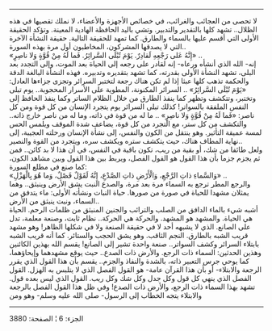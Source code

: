 ------------------------------------------------------------------------

لا تحصى من العجائب والغرائب، في خصائص الأجهزة والأعضاء، لا نملك تقصيها
في هذه الظلال.. تشهد كلها بالتقدير والتدبير. وتشي باليد الحافظة الهادية
المعينة. وتؤكد الحقيقة الأولى التي أقسم عليها بالسماء والطارق. كما تمهد
للحقيقة التالية. حقيقة النشأة الآخرة التي لا يصدقها المشركون، المخاطبون
أول مرة بهذه السورة..  
«إِنَّهُ عَلى رَجْعِهِ لَقادِرٌ. يَوْمَ تُبْلَى السَّرائِرُ. فَما لَهُ مِنْ قُوَّةٍ وَلا ناصِرٍ» ..  
إنه- الله الذي أنشأه ورعاه- إنه لقادر على رجعه إلى الحياة بعد الموت،
وإلى التجدد بعد البلى، تشهد النشأة الأولى بقدرته، كما تشهد بتقديره
وتدبيره. فهذه النشأة البالغة الدقة والحكمة تذهب كلها عبثا إذا لم تكن
هناك رجعة لتختبر السرائر وتجزى جزاءها العادل: «يَوْمَ تُبْلَى السَّرائِرُ» ..
السرائر المكنونة، المطوية على الأسرار المحجوبة.. يوم تبلى وتختبر، وتتكشف
وتظهر كما ينفذ الطارق من خلال الظلام الساتر وكما ينفذ الحافظ إلى النفس
الملفقة بالسواتر! كذلك تبلى السرائر يوم يتجرد الإنسان من كل قوة ومن كل
ناصر: «فَما لَهُ مِنْ قُوَّةٍ وَلا ناصِرٍ» .. ما له من قوة في ذاته، وما له من ناصر
خارج ذاته.. والتكشف من كل ستر، مع التجرد من كل قوة، يضاعف شدة الموقف
ويلمس الحس لمسة عميقة التأثير. وهو ينتقل من الكون والنفس، إلى نشأة
الإنسان ورحلته العجيبة، إلى نهاية المطاف هناك، حيث يتكشف ستره ويكشف سره،
ويتجرد من القوة والنصير..  
ولعل طائفا من شك، أو بقية من ريب، تكون باقية في النفس، في أن هذا لا بد
كائن.. فمن ثم يجزم جزما بأن هذا القول هو القول الفصل، ويربط بين هذا
القول وبين مشاهد الكون، كما صنع في مطلع السورة:  
«وَالسَّماءِ ذاتِ الرَّجْعِ، وَالْأَرْضِ ذاتِ الصَّدْعِ، إِنَّهُ لَقَوْلٌ فَصْلٌ، وَما هُوَ بِالْهَزْلِ» ..  
والرجع المطر ترجع به السماء مرة بعد مرة، والصدع النبت يشق الأرض وينبثق..
وهما يمثلان مشهدا للحياة في صورة من صورها. حياة النبات ونشأته الأولى:
ماء يتدفق من السماء، ونبت ينبثق من الأرض..  
أشبه شيء بالماء الدافق من الصلب والترائب والجنين المنبثق من ظلمات الرحم.
الحياة هي الحياة. والمشهد هو المشهد. والحركة هي الحركة.. نظام ثابت،
وصنعة معلمة، تدل على الصانع. الذي لا يشبهه أحد لا في حقيقة الصنعة ولا في
شكلها الظاهر! وهو مشهد قريب الشبه بالطارق. النجم الثاقب. وهو يشق الحجب
والستائر. كما أنه قريب الشبه بابتلاء السرائر وكشف السواتر.. صنعة واحدة
تشير إلى الصانع! يقسم الله بهذين الكائنين وهذين الحدثين: السماء ذات
الرجع. والأرض ذات الصدع.. حيث يوقع مشهدهما وإيحاؤهما، كما يوحي جرس
التعبير ذاته، بالشدة والنفاذ والجزم.. يقسم بأن هذا القول الذي يقرر
الرجعة والابتلاء- أو بأن هذا القرآن عامة- هو القول الفصل الذي لا يتلبس
به الهزل. القول الفصل الذي ينهي كل قول وكل جدل وكل شك وكل ريب. القول
الذي ليس بعده قول. تشهد بهذا السماء ذات الرجع، والأرض ذات الصدع! وفي ظل
هذا القول الفصل بالرجعة والابتلاء يتجه الخطاب إلى الرسول- صلى الله عليه
وسلم- وهو ومن

------------------------------------------------------------------------

الجزء: 6 ¦ الصفحة: 3880
